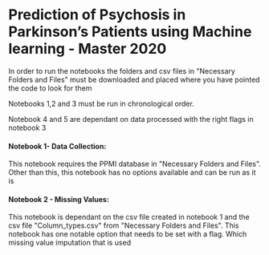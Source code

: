 # Prediction of Psychosis in Parkinson’s Patients using Machine learning - Master 2020

In order to run the notebooks the folders and csv files in "Necessary Folders and Files" must be downloaded and placed where you have pointed the code to look for them

Notebooks 1,2 and 3 must be run in chronological order. 

Notebook 4 and 5 are dependant on data processed with the right flags in notebook 3

#### Notebook 1- Data Collection:
This notebook requires the PPMI database in "Necessary Folders and Files". Other than this, this notebook has no options available and can be run as it is

#### Notebook 2 - Missing Values:
This notebook is dependant on the csv file created in notebook 1 and the csv file "Column_types.csv" from "Necessary Folders and Files". This notebook has one notable option that needs to be set with a flag. Which missing value imputation that is used
